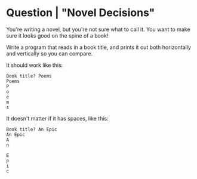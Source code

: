 # Question | "Novel Decisions"

You're writing a novel, but you're not sure what to call it. You want to make sure it looks good on the spine of a book!

Write a program that reads in a book title, and prints it out both horizontally and vertically so you can compare.

It should work like this:

```
Book title? Poems
Poems
P
o
e
m
s
```

It doesn't matter if it has spaces, like this:

```
Book title? An Epic
An Epic
A
n
 
E
p
i
c
```
